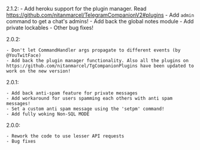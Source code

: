 2.1.2:
    - Add heroku support for the plugin manager. Read https://github.com/nitanmarcel/TelegramCompanionV2#plugins
    - Add `admin` command to get a chat's admins!
    - Add back the global notes module
    - Add private lockables
    - Other bug fixes!

2.0.2:

    - Don't let CommandHandler args propagate to different events (by @YouTwitFace)
    - Add back the plugin manager functionality. Also all the plugins on https://github.com/nitanmarcel/TgCompanionPlugins have been updated to work on the new version!

2.0.1:
    
    - Add back anti-spam feature for private messages
    - Add workaround for users spamming each others with anti spam messages!
    - Set a custom anti spam message using the 'setpm' command!
    - Add fully woking Non-SQL MODE

2.0.0:
    
    - Rework the code to use lesser API requests
    - Bug fixes
